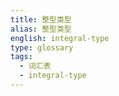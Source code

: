 ```yaml
---
title: 整型类型
alias: 整型类型
english: integral-type
type: glossary
tags:
  - 词汇表
  - integral-type
---
```

